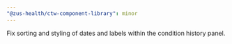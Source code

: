 ```yaml
---
"@zus-health/ctw-component-library": minor
---
```


Fix sorting and styling of dates and labels within the condition history panel.
